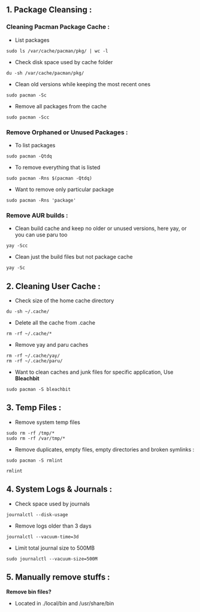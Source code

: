 
## 1. Package Cleansing :

### Cleaning Pacman Package Cache :

* List packages
```
sudo ls /var/cache/pacman/pkg/ | wc -l
```
* Check disk space used by cache folder
```
du -sh /var/cache/pacman/pkg/
```
* Clean old versions while keeping the most recent ones
```
sudo pacman -Sc
```
* Remove all packages from the cache
```
sudo pacman -Scc
```


### Remove Orphaned or Unused Packages :

* To list packages 
```
sudo pacman -Qtdq
```

* To remove everything that is listed 
```
sudo pacman -Rns $(pacman -Qtdq)
```
  
* Want to remove only particular package 
```
sudo pacman -Rns 'package'
```

### Remove AUR builds :


* Clean build cache and keep no older or unused versions, here yay, or you can use paru too
```
yay -Scc
```

* Clean just the build files but not package cache 
```
yay -Sc
```


## 2. Cleaning User Cache :

* Check size of the home cache directory 

```
du -sh ~/.cache/
```

* Delete all the cache from .cache
```
rm -rf ~/.cache/*
```
* Remove yay and paru caches
```
rm -rf ~/.cache/yay/
rm -rf ~/.cache/paru/
```

* Want to clean caches and junk files for specific application, Use **Bleachbit**
```
sudo pacman -S bleachbit
```


## 3. Temp Files :

* Remove system temp files
```
sudo rm -rf /tmp/*
sudo rm -rf /var/tmp/*
```

* Remove duplicates, empty files, empty directories and broken symlinks :
```
sudo pacman -S rmlint
```
```
rmlint
```


## 4. System Logs & Journals :

* Check space used by journals
```
journalctl --disk-usage
```

* Remove logs older than 3 days
```
journalctl --vacuum-time=3d
```

* Limit total journal size to 500MB
```
sudo journalctl --vacuum-size=500M
```


## 5. Manually remove stuffs :

**Remove bin files?**
- Located in ./local/bin and /usr/share/bin

